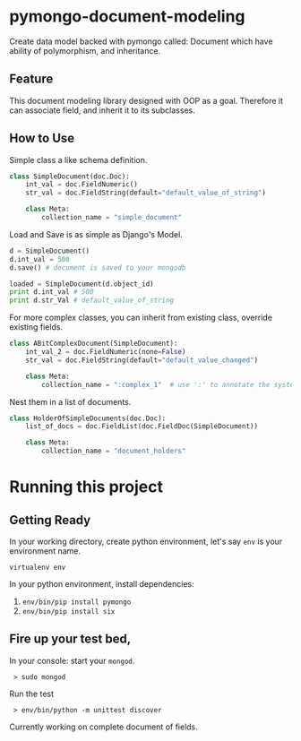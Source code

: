# pymongo-document-modeling

Create data model backed with pymongo called: Document which have ability of polymorphism, and inheritance.

## Feature

This document modeling library designed with OOP as a goal. Therefore it can associate field, and inherit it to its subclasses. 

## How to Use

Simple class a like schema definition.

```python
class SimpleDocument(doc.Doc):
    int_val = doc.FieldNumeric()
    str_val = doc.FieldString(default="default_value_of_string")

    class Meta:
        collection_name = "simple_document"
```

Load and Save is as simple as Django's Model.

```python
d = SimpleDocument()
d.int_val = 500
d.save() # document is saved to your mongodb

loaded = SimpleDocument(d.object_id)
print d.int_val # 500
print d.str_Val # default_value_of_string
```

For more complex classes, you can inherit from existing class, override existing fields.

```python
class ABitComplexDocument(SimpleDocument):
    int_val_2 = doc.FieldNumeric(none=False)
    str_val = doc.FieldString(default="default_value_changed")

    class Meta:
        collection_name = ":complex_1"  # use ':' to annotate the system that this will share the same collection
```

Nest them in a list of documents.

```python
class HolderOfSimpleDocuments(doc.Doc):
    list_of_docs = doc.FieldList(doc.FieldDoc(SimpleDocument))

    class Meta:
        collection_name = "document_holders"
```

# Running this project

## Getting Ready

In your working directory, create python environment, let's say ```env``` is your environment name.

```virtualenv env```

In your python environment, install dependencies: 

1. ```env/bin/pip install pymongo```
1. ```env/bin/pip install six```

## Fire up your test bed,

In your console: start your ```mongod```.

``` > sudo mongod```

Run the test

``` > env/bin/python -m unittest discover```

Currently working on complete document of fields. 
